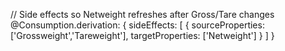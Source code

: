 // Side effects so Netweight refreshes after Gross/Tare changes
  @Consumption.derivation: { sideEffects: [
    { sourceProperties: ['Grossweight','Tareweight'], targetProperties: ['Netweight'] }
  ] }

